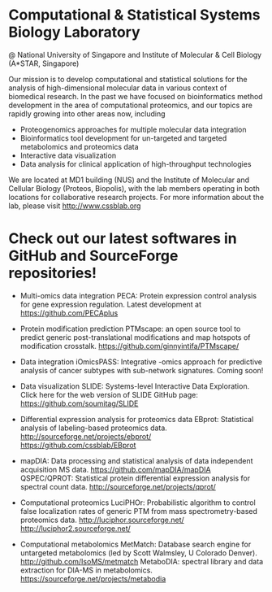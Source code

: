 
# Computational & Statistical Systems Biology Laboratory
@ National University of Singapore and Institute of Molecular & Cell Biology (A*STAR, Singapore)

Our mission is to develop computational and statistical solutions for the analysis of high-dimensional molecular data in various context of biomedical research. In the past we have focused on bioinformatics method development in the area of computational proteomics, and our topics are rapidly growing into other areas now, including

- Proteogenomics approaches for multiple molecular data integration
- Bioinformatics tool development for un-targeted and targeted metabolomics and proteomics data
- Interactive data visualization
- Data analysis for clinical application of high-throughput technologies

We are located at MD1 building (NUS) and the Institute of Molecular and Cellular Biology (Proteos, Biopolis), with the lab members operating in both locations for collaborative research projects. For more information about the lab, please visit http://www.cssblab.org

# Check out our latest softwares in GitHub and SourceForge repositories!

- Multi-omics data integration
PECA: Protein expression control analysis for gene expression regulation. 
Latest development at https://github.com/PECAplus 

- Protein modification prediction
PTMscape: an open source tool to predict generic post-translational modifications and map hotspots of modification crosstalk. 
https://github.com/ginnyintifa/PTMscape/

- Data integration
iOmicsPASS: Integrative -omics approach for predictive analysis of cancer subtypes with sub-network signatures. 
Coming soon! 

- Data visualization
SLIDE: Systems-level Interactive Data Exploration. 
Click here for the web version of SLIDE
GitHub page: https://github.com/soumitag/SLIDE

- Differential expression analysis for proteomics data
EBprot: Statistical analysis of labeling-based proteomics data.
http://sourceforge.net/projects/ebprot/ 
https://github.com/cssblab/EBprot

- mapDIA: Data processing and statistical analysis of data independent acquisition MS data. 
https://github.com/mapDIA/mapDIA
QSPEC/QPROT: Statistical protein differential expression analysis for spectral count data. 
http://sourceforge.net/projects/qprot/

- Computational proteomics
LuciPHOr: Probabilistic algorithm to control false localization rates of generic PTM from mass spectrometry-based proteomics data. 
http://luciphor.sourceforge.net/ 
http://luciphor2.sourceforge.net/

- Computational metabolomics 
MetMatch: Database search engine for untargeted metabolomics (led by Scott Walmsley, U Colorado Denver). 
http://github.com/IsoMS/metmatch
MetaboDIA: spectral library and data extraction for DIA-MS in metabolomics. 
https://sourceforge.net/projects/metabodia

